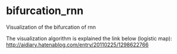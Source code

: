 # bifurcation_rnn
Visualization of the bifurcation of rnn

The visualization algorithm is explained the link below (logistic map):
http://aidiary.hatenablog.com/entry/20110225/1298622766